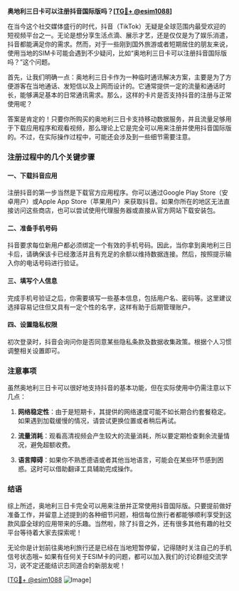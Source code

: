 **奥地利三日卡可以注册抖音国际版吗？[[TG💪+ @esim1088](https://t.me/s/esim1088)]**

在当今这个社交媒体盛行的时代，抖音（TikTok）无疑是全球范围内最受欢迎的短视频平台之一。无论是想分享生活点滴、展示才艺，还是仅仅是为了娱乐消遣，抖音都能满足你的需求。然而，对于一些刚到国外旅游或者短期居住的朋友来说，使用当地的SIM卡可能会遇到不少疑问，比如“奥地利三日卡可以注册抖音国际版吗？”这个问题。

首先，让我们明确一点：奥地利三日卡作为一种临时通讯解决方案，主要是为了方便游客在当地通话、发短信以及上网而设计的。它通常提供一定的流量和通话时长，能够满足基本的日常通讯需求。那么，这样的卡片是否支持抖音的注册与正常使用呢？

答案是肯定的！只要你所购买的奥地利三日卡支持移动数据服务，并且流量足够用于下载应用程序和观看视频，那么理论上它是完全可以用来注册并使用抖音国际版的。不过，在实际操作过程中，可能还会涉及到一些细节需要注意。

### 注册过程中的几个关键步骤

#### 一、下载抖音应用
注册抖音的第一步当然是下载官方应用程序。你可以通过Google Play Store（安卓用户）或Apple App Store（苹果用户）来获取抖音。如果你所在的地区无法直接访问这些商店，也可以尝试使用代理服务器或直接从官方网站下载安装包。

#### 二、准备手机号码
抖音要求每位新用户都必须绑定一个有效的手机号码。因此，当你拿到奥地利三日卡后，请确保该卡已经激活并且有充足的余额以维持数据连接。然后，按照提示输入你的电话号码进行验证。

#### 三、填写个人信息
完成手机号验证之后，你需要填写一些基本信息，包括用户名、密码等。这里建议选择容易记住但又具有一定个性的名字，这样有助于后期管理账户。

#### 四、设置隐私权限
初次登录时，抖音会询问你是否同意某些隐私条款及数据收集政策。根据个人习惯调整相关设置即可。

### 注意事项

虽然奥地利三日卡可以很好地支持抖音的基本功能，但在实际使用中仍需注意以下几点：

1. **网络稳定性**：由于是短期卡，其提供的网络速度可能不如长期合约套餐稳定。如果遇到加载缓慢的情况，请尝试更换位置或者稍后再试。
   
2. **流量消耗**：观看高清视频会产生较大的流量消耗，所以要定期检查剩余流量情况，避免超额收费。

3. **语言障碍**：如果你不熟悉德语或者其他当地语言，可能会在某些环节感到困惑。这时可以借助翻译工具辅助完成操作。

### 结语

综上所述，奥地利三日卡完全可以用来注册并正常使用抖音国际版。只要提前做好准备工作，并留意上述提到的各种细节问题，相信每位旅行者都能够顺利享受到这款风靡全球的应用带来的乐趣。当然啦，除了抖音之外，还有很多其他有趣的社交平台等待着大家去探索呢！

无论你是计划前往奥地利旅行还是已经在当地短暂停留，记得随时关注自己的手机信号状态哦~ 如果有任何关于ESIM卡的问题，都可以加入我们的讨论群组交流学习，说不定还能结识志同道合的新朋友呢！

[[TG💪+ @esim1088](https://t.me/s/esim1088) ![Image](https://i.postimg.cc/4NQfJmqS/Snipaste-2025-05-13-00-14-12.png)]
